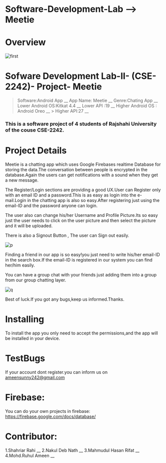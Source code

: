 # Software-Development-Lab --> Meetie

# Overview




![first](https://user-images.githubusercontent.com/28553170/36095262-aabeeaaa-101b-11e8-9845-64a78e13bd12.png)

# Sofware Development Lab-II- (CSE-2242)- Project- Meetie
  
   > Software:Android App __
   > App Name: Meetie __
   > Genre:Chating App __ 
   > Lower Android OS:Kitkat 4.4 __ 
   > Lower API :19 __ 
   >  Higher Android OS : Android Oreo __
    > Higher API:27 __ 

### This is a software project of 4 students of Rajshahi University of  the couse CSE-2242.


# Project Details



Meetie  is a chatting app which uses  Google Firebases realtime Database for storing the data.The conversation between people is encrypted in the database.Again the users can get notifications with a sound when they get a new message. 

The Register/Login sections are providing a good UX.User can Register only with an email ID and a password.This is  as easy as login into the e-mail.Login in the chatting app is also so easy.After registering just using the email-ID and the password anyone can login.

The user also can change his/her Username and Profile Picture.Its so easy just the user needs to click  on the  user picture and then select the picture and it will be uploaded.

There is also a Signout Button , The user can Sign out easily.

![p](https://user-images.githubusercontent.com/28553170/36095734-9cf51cbc-101d-11e8-8ea5-b6fb806cfa60.jpg)



Finding a friend in our app is so easy!you just need to  write his/her email-ID in the search box.If the email-ID is registered in our system you can find her/him easily.

You can have a group chat with your friends just adding them into a group from our group chatting layer.

![q](https://user-images.githubusercontent.com/28553170/36095771-cbba5ca6-101d-11e8-992a-1f9bf32764d9.jpg)


Best of luck.If you got any bugs,keep us informed.Thanks.


# Installing
 To install the app you only need to accept the permissions,and the app will be installed in your device.

# TestBugs

If your account dont register.you can  inform  us on ameensunny242@gmail.com

# Firebase:

 You can do your own projects in firebase: https://firebase.google.com/docs/database/


# Contributor:

1.Shahriar Rahi __
2.Nakul Deb Nath __ 
3.Mahmudul Hasan Rifat __ 
4.Mohd.Ruhul Ameen __   





